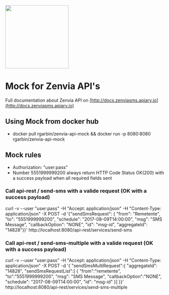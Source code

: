 <img src="https://s3.amazonaws.com/owler-image/logo/zenvia-mobile_owler_20170111_192135_original.png" height="200" />

# Mock for Zenvia API's

Full documentation about Zenvia API on [http://docs.zenviasms.apiary.io](http://docs.zenviasms.apiary.io)

## Using Mock from docker hub 

- docker pull rgarbin/zenvia-api-mock && docker run -p 8080:8080 rgarbin/zenvia-api-mock


## Mock rules

- Authorization: "user:pass"
- Number 5551999999200 always return HTTP Code Status OK(200) with a success payload when all required fields sent


### Call api-rest / send-sms with a valide request (OK with a success payload)

curl -v --user "user:pass" -H "Accept: application/json" -H "Content-Type: application/json" -X POST -d '{"sendSmsRequest": { "from": "Remetente", "to": "5551999999200", "schedule": "2017-08-09T14:00:00", "msg": "SMS Message", "callbackOption": "NONE", "id": "msg-id",  "aggregateId": "14828"}}' http://localhost:8080/api-rest/services/send-sms


### Call api-rest / send-sms-multiple with a valide request (OK with a success payload)

curl -v --user "user:pass" -H "Accept: application/json" -H "Content-Type: application/json" -X POST -d '{ "sendSmsMultiRequest":{ "aggregateId": "14828", "sendSmsRequestList":[ { "from":"remetente", "to":"5551999999200", "msg": "SMS Message", "callbackOption":"NONE", "schedule": "2017-08-09T14:00:00", "id": "msg-id" }] }}' http://localhost:8080/api-rest/services/send-sms-multiple



